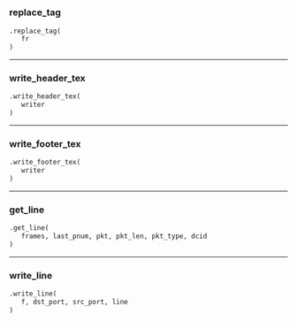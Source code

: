 #


### replace_tag
```python
.replace_tag(
   fr
)
```


----


### write_header_tex
```python
.write_header_tex(
   writer
)
```


----


### write_footer_tex
```python
.write_footer_tex(
   writer
)
```


----


### get_line
```python
.get_line(
   frames, last_pnum, pkt, pkt_len, pkt_type, dcid
)
```


----


### write_line
```python
.write_line(
   f, dst_port, src_port, line
)
```

